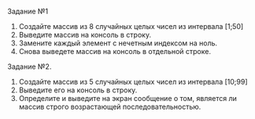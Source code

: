 
Задание №1

1.	Создайте массив из 8 случайных целых чисел из интервала [1;50]
2.	Выведите массив на консоль в строку.
3.	Замените каждый элемент с нечетным индексом на ноль.
4.	Снова выведете массив на консоль в отдельной строке.

Задание №2.

1.	Создайте массив из 5 случайных целых чисел из интервала [10;99]
2.	Выведите его на консоль в строку.
3.	Определите и выведите на экран сообщение о том, является ли массив строго возрастающей последовательностью.
